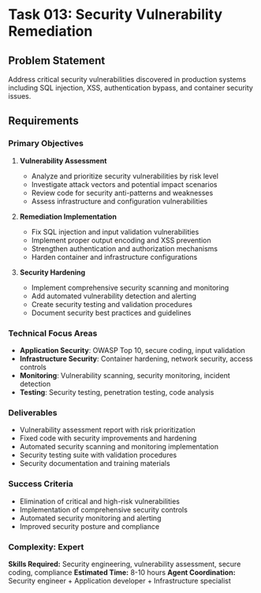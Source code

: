 # Task 013: Security Vulnerability Remediation

## Problem Statement
Address critical security vulnerabilities discovered in production systems including SQL injection, XSS, authentication bypass, and container security issues.

## Requirements

### Primary Objectives
1. **Vulnerability Assessment**
   - Analyze and prioritize security vulnerabilities by risk level
   - Investigate attack vectors and potential impact scenarios
   - Review code for security anti-patterns and weaknesses
   - Assess infrastructure and configuration vulnerabilities

2. **Remediation Implementation**
   - Fix SQL injection and input validation vulnerabilities
   - Implement proper output encoding and XSS prevention
   - Strengthen authentication and authorization mechanisms
   - Harden container and infrastructure configurations

3. **Security Hardening**
   - Implement comprehensive security scanning and monitoring
   - Add automated vulnerability detection and alerting
   - Create security testing and validation procedures
   - Document security best practices and guidelines

### Technical Focus Areas
- **Application Security**: OWASP Top 10, secure coding, input validation
- **Infrastructure Security**: Container hardening, network security, access controls
- **Monitoring**: Vulnerability scanning, security monitoring, incident detection
- **Testing**: Security testing, penetration testing, code analysis

### Deliverables
- Vulnerability assessment report with risk prioritization
- Fixed code with security improvements and hardening
- Automated security scanning and monitoring implementation
- Security testing suite with validation procedures
- Security documentation and training materials

### Success Criteria
- Elimination of critical and high-risk vulnerabilities
- Implementation of comprehensive security controls
- Automated security monitoring and alerting
- Improved security posture and compliance

### Complexity: Expert
**Skills Required:** Security engineering, vulnerability assessment, secure coding, compliance
**Estimated Time:** 8-10 hours
**Agent Coordination:** Security engineer + Application developer + Infrastructure specialist
